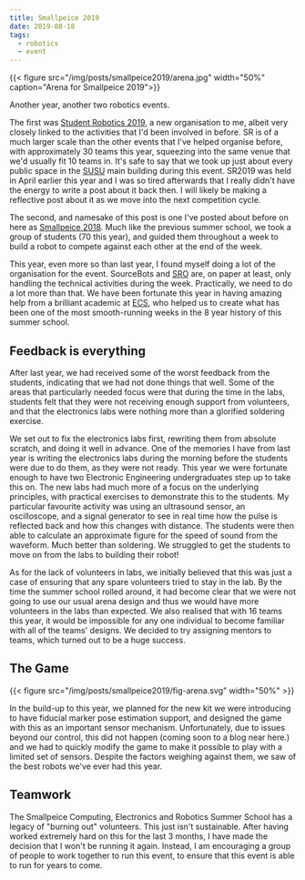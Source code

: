 ```yaml
---
title: Smallpeice 2019
date: 2019-08-18
tags:
  - robotics
  - event
---
```


{{< figure src="/img/posts/smallpeice2019/arena.jpg" width="50%" caption="Arena for Smallpeice 2019">}}

Another year, another two robotics events.

The first was [Student Robotics 2019](https://studentrobotics.org), a new organisation to me, albeit very closely linked to the activities that I'd been involved in before. SR is of a much larger scale than the other events that I've helped organise before, with approximately 30 teams this year, squeezing into the same venue that we'd usually fit 10 teams in. It's safe to say that we took up just about every public space in the [SUSU](https://www.susu.org) main building during this event. SR2019 was held in April earlier this year and I was so tired afterwards that I really didn't have the energy to write a post about it back then. I will likely be making a reflective post about it as we move into the next competition cycle.

The second, and namesake of this post is one I've posted about before on here as [Smallpeice 2018](/posts/smallpeice2018). Much like the previous summer school, we took a group of students (70 this year), and guided them throughout a week to build a robot to compete against each other at the end of the week.

This year, even more so than last year, I found myself doing a lot of the organisation for the event. SourceBots and [SRO](https://roboticsoutreach.org) are, on paper at least, only handling the technical activities during the week. Practically, we need to do a lot more than that. We have been fortunate this year in having amazing help from a brilliant academic at [ECS](https://ecs.soton.ac.uk), who helped us to create what has been one of the most smooth-running weeks in the 8 year history of this summer school.

## Feedback is everything

After last year, we had received some of the worst feedback from the students, indicating that we had not done things that well. Some of the areas that particularly needed focus were that during the time in the labs, students felt that they were not receiving enough support from volunteers, and that the electronics labs were nothing more than a glorified soldering exercise. 

We set out to fix the electronics labs first, rewriting them from absolute scratch, and doing it well in advance. One of the memories I have from last year is writing the electronics labs during the morning before the students were due to do them, as they were not ready. This year we were fortunate enough to have two Electronic Engineering undergraduates step up to take this on. The new labs had much more of a focus on the underlying principles, with practical exercises to demonstrate this to the students. My particular favourite activity was using an ultrasound sensor, an oscilloscope, and a signal generator to see in real time how the pulse is reflected back and how this changes with distance. The students were then able to calculate an approximate figure for the speed of sound from the waveform. Much better than soldering. We struggled to get the students to move on from the labs to building their robot!

As for the lack of volunteers in labs, we initially believed that this was just a case of ensuring that any spare volunteers tried to stay in the lab. By the time the summer school rolled around, it had become clear that we were not going to use our usual arena design and thus we would have more volunteers in the labs than expected. We also realised that with 16 teams this year, it would be impossible for any one individual to become familiar with all of the teams' designs. We decided to try assigning mentors to teams, which turned out to be a huge success.

## The Game

{{< figure src="/img/posts/smallpeice2019/fig-arena.svg" width="50%" >}}

In the build-up to this year, we planned for the new kit we were introducing to have fiducial marker pose estimation support, and designed the game with this as an important sensor mechanism. Unfortunately, due to issues beyond our control, this did not happen (coming soon to a blog near here.) and we had to quickly modify the game to make it possible to play with a limited set of sensors. Despite the factors weighing against them, we saw of the best robots we've ever had this year.

## Teamwork

The Smallpeice Computing, Electronics and Robotics Summer School has a legacy of "burning out" volunteers. This just isn't sustainable. After having worked extremely hard on this for the last 3 months, I have made the decision that I won't be running it again. Instead, I am encouraging a group of people to work together to run this event, to ensure that this event is able to run for years to come. 

